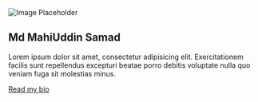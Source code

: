 <!DOCTYPE html>
<html lang="en">
<head>
    <meta charset="UTF-8">
    <meta name="viewport" content="width=device-width, initial-scale=1.0">
    <meta http-equiv="X-UA-Compatible" content="ie=edge">
    <link href="{{ asset('cssfontend') }}../../css.css?family=Muli:300,400,700|Playfair+Display:400,700,900"
        rel="stylesheet">
    <link rel="stylesheet" href="{{ asset('cssfontend') }}/fonts/icomoon/style.css">
    <link rel="stylesheet" href="{{ asset('cssfontend') }}/css/bootstrap.min.css">
    <link rel="stylesheet" href="{{ asset('cssfontend') }}/css/magnific-popup.css">
    <link rel="stylesheet" href="{{ asset('cssfontend') }}/css/jquery-ui.css">
    <link rel="stylesheet" href="{{ asset('cssfontend') }}/css/owl.carousel.min.css">
    <link rel="stylesheet" href="{{ asset('cssfontend') }}/css/owl.theme.default.min.css">
    <link rel="stylesheet" href="{{ asset('cssfontend') }}/css/bootstrap-datepicker.css">
    <link rel="stylesheet" href="{{ asset('cssfontend') }}/fonts/flaticon/font/flaticon.css">
    <link rel="stylesheet" href="{{ asset('cssfontend') }}/css/aos.css">
    <link rel="stylesheet" href="{{ asset('cssfontend') }}/css/style.css">
</head>
<body>
 <div class="sidebar-box">
                             <div class="bio text-center">
                                 <img src="{{asset('cssfontend')}}/images/samad.jpeg" alt="Image Placeholder" class="img-fluid mb-5">
                                 <div class="bio-body">
                                     <h2>Md MahiUddin Samad </h2>
                                     <p class="mb-4">Lorem ipsum dolor sit amet, consectetur adipisicing elit.
                                         Exercitationem facilis sunt repellendus excepturi beatae porro debitis
                                         voluptate nulla quo veniam fuga sit molestias minus.</p>
                                         <p><a href="#" class="btn btn-primary btn-sm rounded px-4 py-2">Read my
                                             bio</a></p>
                                             <p class="social">
                                                 <a href="#" class="p-2"><span class="fa fa-facebook"></span></a>
                                                 <a href="#" class="p-2"><span class="fa fa-twitter"></span></a>
                                                 <a href="#" class="p-2"><span class="fa fa-instagram"></span></a>
                                                 <a href="#" class="p-2"><span
                                                    class="fa fa-youtube-play"></span></a>
                                                </p>
                                            </div>
                                        </div>
                                    </div>
                                    <!-- END sidebar-box -->
</body>
</html>
